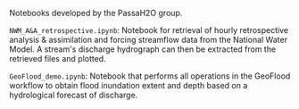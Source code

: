 Notebooks developed by the PassaH2O group.

`NWM_A&A_retrospective.ipynb`: Notebook for retrieval of hourly retrospective analysis & assimilation and forcing streamflow data from the National Water Model. A stream's discharge hydrograph can then be extracted from the retrieved files and plotted.

`GeoFlood_demo.ipynb`: Notebook that performs all operations in the GeoFlood workflow to obtain flood inundation extent and depth based on a hydrological forecast of discharge.
